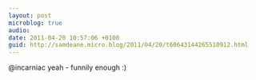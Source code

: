 ```yaml
---
layout: post
microblog: true
audio: 
date: 2011-04-20 10:57:06 +0100
guid: http://samdeane.micro.blog/2011/04/20/t60643144265510912.html
---
```

@incarniac yeah - funnily enough :)
